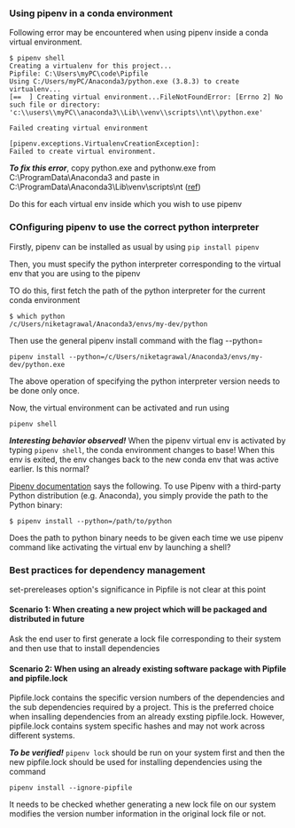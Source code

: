 ### Using pipenv in a conda environment

Following error may be encountered when using pipenv inside a conda virtual environment.

```
$ pipenv shell
Creating a virtualenv for this project...
Pipfile: C:\Users\myPC\code\Pipfile
Using C:/Users/myPC/Anaconda3/python.exe (3.8.3) to create virtualenv...
[==  ] Creating virtual environment...FileNotFoundError: [Errno 2] No such file or directory: 'c:\\users\\myPC\\anaconda3\\Lib\\venv\\scripts\\nt\\python.exe'

Failed creating virtual environment

[pipenv.exceptions.VirtualenvCreationException]:
Failed to create virtual environment.
```

***To fix this error***, copy python.exe and pythonw.exe from C:\ProgramData\Anaconda3 and paste in C:\ProgramData\Anaconda3\Lib\venv\scripts\nt ([ref](https://github.com/ContinuumIO/anaconda-issues/issues/10822))

Do this for each virtual env inside which you wish to use pipenv

### COnfiguring pipenv to use the correct python interpreter 

Firstly, pipenv can be installed as usual by using
`pip install pipenv`

Then, you must specify the python interpreter corresponding to the virtual env that you are using to the pipenv

TO do this, first fetch the path of the python interpreter for the current conda environment

```
$ which python
/c/Users/niketagrawal/Anaconda3/envs/my-dev/python
```

Then use the general pipenv install command with the flag --python=<python-path> 

```
pipenv install --python=/c/Users/niketagrawal/Anaconda3/envs/my-dev/python.exe
```
The above operation of specifying the python interpreter version needs to be done only once. 

Now, the virtual environment can be activated and run using 
```
pipenv shell
```

***Interesting behavior observed!***
When the pipenv virtual env is activated by typing `pipenv shell`, the conda environment changes to base! When this env is exited, the env changes back to the new conda env that was active earlier. Is this normal?

[Pipenv documentation](https://pipenv.pypa.io/en/latest/advanced/#pipenv-and-other-python-distributions) says the following.
To use Pipenv with a third-party Python distribution (e.g. Anaconda), you simply provide the path to the Python binary:
```
$ pipenv install --python=/path/to/python
```
Does the path to python binary needs to be given each time we use pipenv command like activating the virtual env by launching a shell?


### Best practices for dependency management 


set-prereleases option's significance in Pipfile is not clear at this point

#### Scenario 1: When creating a new project which will be packaged and distributed in future

Ask the end user to first generate a lock file corresponding to their system and then use that to install dependencies

#### Scenario 2: When using an already existing software package with Pipfile and pipfile.lock

Pipfile.lock contains the specific version numbers of the dependencies and the sub dependencies required by a project. This is the preferred choice when insalling dependencies from an already exsting pipfile.lock. However, pipfile.lock contains system specific hashes and may not work across different systems.

***To be verified!***
`pipenv lock` should be run on your system first and then the new pipfile.lock should be used for installing dependencies using the command
```
pipenv install --ignore-pipfile
```

It needs to be checked whether generating a new lock file on our system modifies the version number information in the original lock file or not.






